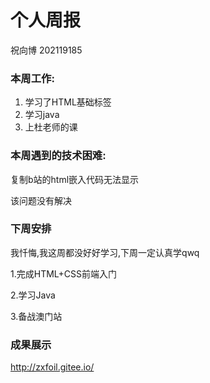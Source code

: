 # 个人周报

祝向博 202119185

### 本周工作:

1. 学习了HTML基础标签
2. 学习java
3. 上杜老师的课

### 本周遇到的技术困难:

复制b站的html嵌入代码无法显示

该问题没有解决

### 下周安排

我忏悔,我这周都没好好学习,下周一定认真学qwq

1.完成HTML+CSS前端入门

2.学习Java

3.备战澳门站

### 成果展示

http://zxfoil.gitee.io/